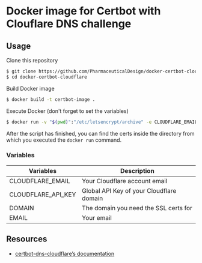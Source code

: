 # Docker image for Certbot with Clouflare DNS challenge

## Usage

Clone this repository

```sh
$ git clone https://github.com/PharmaceuticalDesign/docker-certbot-cloudflare.git
$ cd docker-certbot-cloudflare
```

Build Docker image

```sh
$ docker build -t certbot-image .
```

Execute Docker (don't forget to set the variables)

```sh
$ docker run -v "$(pwd)":"/etc/letsencrypt/archive" -e CLOUDFLARE_EMAIL={dns_cloudflare_email} CLOUDFLARE_API_KEY={dns_cloudflare_api_key} -e DOMAIN={domain} -e EMAIL={email} --rm certbot-image
```

After the script has finished, you can find the certs inside the directory from which you executed the `docker run` command.


### Variables

| Variables              | Description                    |
|------------------------|--------------------------------|
| CLOUDFLARE_EMAIL       | Your Cloudflare account email |
| CLOUDFLARE_API_KEY     | Global API Key of your Cloudflare domain |
| DOMAIN                 | The domain you need the SSL certs for |
| EMAIL                  | Your email                    |

## Resources

- [certbot-dns-cloudflare’s documentation](https://certbot-dns-cloudflare.readthedocs.io/en/stable/)
